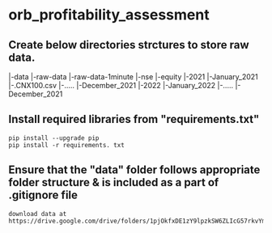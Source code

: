 # orb_profitability_assessment

## Create below directories strctures to store raw data.

|-data
    |-raw-data
        |-raw-data-1minute
            |-nse
                |-equity
                    |-2021
                        |-January_2021
                            |-.CNX100.csv
                        |-.....
                        |-December_2021
                    |-2022
                        |-January_2022
                        |-.....
                        |-December_2021

## Install required libraries from "requirements.txt"
    pip install --upgrade pip
    pip install -r requirements. txt    

## Ensure that the "data" folder follows appropriate folder structure & is included as a part of .gitignore file
    download data at https://drive.google.com/drive/folders/1pjOkfxDE1zY9lpzkSW6ZLIcG57rkvYml`
    
